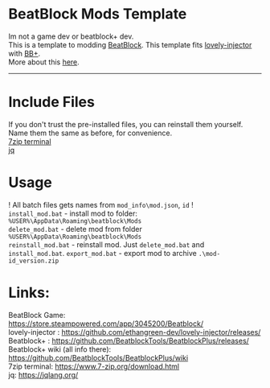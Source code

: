 # BeatBlock Mods Template

Im not a game dev or beatblock+ dev.  
This is a template to modding [BeatBlock](https://store.steampowered.com/app/3045200/Beatblock/). This template fits [lovely-injector](https://github.com/ethangreen-dev/lovely-injector/releases/) with [BB+](https://github.com/BeatblockTools/BeatblockPlus/releases/).  
More about this [here](https://github.com/BeatblockTools/BeatblockPlus/wiki).  

---

# Include Files

If you don't trust the pre-installed files, you can reinstall them yourself. Name them the same as before, for convenience.  
[7zip terminal](https://www.7-zip.org/download.html)  
[jq](https://jqlang.org/)

# Usage

! All batch files gets names from `mod_info\mod.json`, `id` !  
`install_mod.bat` - install mod to folder: `%USER%\AppData\Roaming\beatblock\Mods`  
`delete_mod.bat` - delete mod from folder `%USER%\AppData\Roaming\beatblock\Mods`  
`reinstall_mod.bat` - reinstall mod. Just `delete_mod.bat` and `install_mod.bat`.
`export_mod.bat` - export mod to archive `.\mod-id_version.zip`

# Links:

BeatBlock Game: https://store.steampowered.com/app/3045200/Beatblock/  
lovely-injector : https://github.com/ethangreen-dev/lovely-injector/releases/  
Beatblock+ : https://github.com/BeatblockTools/BeatblockPlus/releases/  
Beatblock+ wiki (all info there): https://github.com/BeatblockTools/BeatblockPlus/wiki  
7zip terminal: https://www.7-zip.org/download.html  
jq: https://jqlang.org/